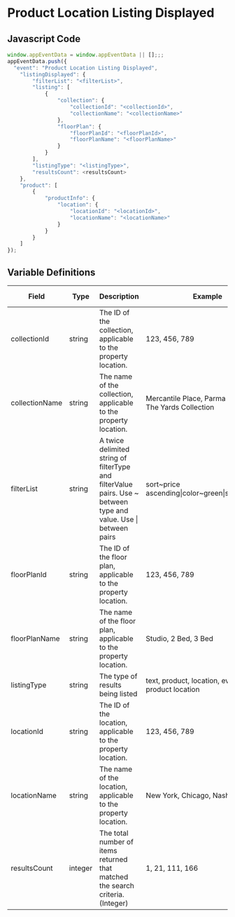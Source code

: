 # Product Location Listing Displayed

### 

## Javascript Code
```js
window.appEventData = window.appEventData || [];;;
appEventData.push({
  "event": "Product Location Listing Displayed",
    "listingDisplayed": {
        "filterList": "<filterList>",
        "listing": [
            {
                "collection": {
                    "collectionId": "<collectionId>",
                    "collectionName": "<collectionName>"
                },
                "floorPlan": {
                    "floorPlanId": "<floorPlanId>",
                    "floorPlanName": "<floorPlanName>"
                }
            }
        ],
        "listingType": "<listingType>",
        "resultsCount": <resultsCount>
    },
    "product": [
        {
            "productInfo": {
                "location": {
                    "locationId": "<locationId>",
                    "locationName": "<locationName>"
                }
            }
        }
    ]
});
```

## Variable Definitions

|Field|Type|Description|Example|Pattern|Min Length|Max Length|Minimum|Maximum|Multiple Of|
| --- | --- | --- | --- | --- | --- | --- | --- | --- | --- |
|collectionId|string|The ID of the collection, applicable to the property location.|123, 456, 789|||||||
|collectionName|string|The name of the collection, applicable to the property location.|Mercantile Place, Parma Collection, The Yards Collection|||||||
|filterList|string|A twice delimited string of filterType and filterValue pairs.  Use \~ between type and value.  Use \| between pairs|sort\~price ascending\|color\~green\|size\~medium|||||||
|floorPlanId|string|The ID of the floor plan, applicable to the property location.|123, 456, 789|||||||
|floorPlanName|string|The name of the floor plan, applicable to the property location.|Studio, 2 Bed, 3 Bed|||||||
|listingType|string|The type of results being listed|text, product, location, event, room, product location|||||||
|locationId|string|The ID of the location, applicable to the property location.|123, 456, 789|||||||
|locationName|string|The name of the location, applicable to the property location.|New York, Chicago, Nashville|||||||
|resultsCount|integer|The total number of items returned that matched the search criteria. \(Integer\)|1, 21, 111, 166||||0|||





